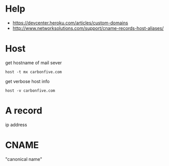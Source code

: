 # Help

* https://devcenter.heroku.com/articles/custom-domains
* http://www.networksolutions.com/support/cname-records-host-aliases/


# Host

get hostname of mail sever

    host -t mx carbonfive.com

get verbose host info

    host -v carbonfive.com


# A record

ip address


# CNAME

"canonical name"


